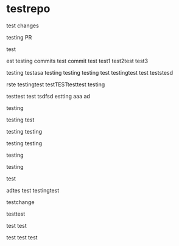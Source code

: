 # testrepo

test changes

testing PR

test


est
testing commits
test commit
test
test1
test2test
test3

testing
testasa
testing
testing
testing
test
testingtest
test
teststesd

rste
testingtest
testTESTtesttest
testing


testtest
test
tsdfsd
estting
aaa
ad

testing

testing
test

testing
testing

testing
testing

testing

testing


test

adtes
test
testingtest

testchange

testtest

test
test

test
test
test

